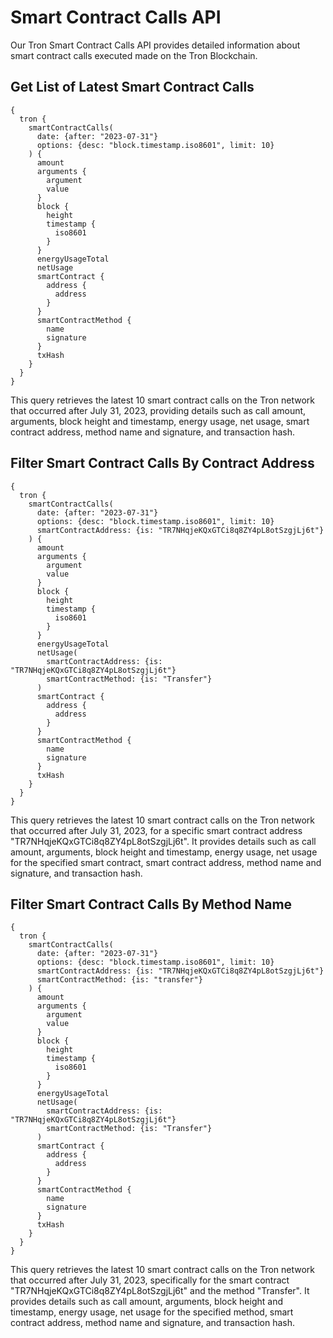 # Smart Contract Calls API

Our Tron Smart Contract Calls API provides detailed information about smart contract calls executed made on the Tron Blockchain.

## Get List of Latest Smart Contract Calls

```
{
  tron {
    smartContractCalls(
      date: {after: "2023-07-31"}
      options: {desc: "block.timestamp.iso8601", limit: 10}
    ) {
      amount
      arguments {
        argument
        value
      }
      block {
        height
        timestamp {
          iso8601
        }
      }
      energyUsageTotal
      netUsage
      smartContract {
        address {
          address
        }
      }
      smartContractMethod {
        name
        signature
      }
      txHash
    }
  }
}
```

This query retrieves the latest 10 smart contract calls on the Tron network that occurred after July 31, 2023, providing details such as call amount, arguments, block height and timestamp, energy usage, net usage, smart contract address, method name and signature, and transaction hash.

## Filter Smart Contract Calls By Contract Address

```
{
  tron {
    smartContractCalls(
      date: {after: "2023-07-31"}
      options: {desc: "block.timestamp.iso8601", limit: 10}
      smartContractAddress: {is: "TR7NHqjeKQxGTCi8q8ZY4pL8otSzgjLj6t"}
    ) {
      amount
      arguments {
        argument
        value
      }
      block {
        height
        timestamp {
          iso8601
        }
      }
      energyUsageTotal
      netUsage(
        smartContractAddress: {is: "TR7NHqjeKQxGTCi8q8ZY4pL8otSzgjLj6t"}
        smartContractMethod: {is: "Transfer"}
      )
      smartContract {
        address {
          address
        }
      }
      smartContractMethod {
        name
        signature
      }
      txHash
    }
  }
}
```

This query retrieves the latest 10 smart contract calls on the Tron network that occurred after July 31, 2023, for a specific smart contract address "TR7NHqjeKQxGTCi8q8ZY4pL8otSzgjLj6t". It provides details such as call amount, arguments, block height and timestamp, energy usage, net usage for the specified smart contract, smart contract address, method name and signature, and transaction hash.

## Filter Smart Contract Calls By Method Name

```
{
  tron {
    smartContractCalls(
      date: {after: "2023-07-31"}
      options: {desc: "block.timestamp.iso8601", limit: 10}
      smartContractAddress: {is: "TR7NHqjeKQxGTCi8q8ZY4pL8otSzgjLj6t"}
      smartContractMethod: {is: "transfer"}
    ) {
      amount
      arguments {
        argument
        value
      }
      block {
        height
        timestamp {
          iso8601
        }
      }
      energyUsageTotal
      netUsage(
        smartContractAddress: {is: "TR7NHqjeKQxGTCi8q8ZY4pL8otSzgjLj6t"}
        smartContractMethod: {is: "Transfer"}
      )
      smartContract {
        address {
          address
        }
      }
      smartContractMethod {
        name
        signature
      }
      txHash
    }
  }
}
```

This query retrieves the latest 10 smart contract calls on the Tron network that occurred after July 31, 2023, specifically for the smart contract "TR7NHqjeKQxGTCi8q8ZY4pL8otSzgjLj6t" and the method "Transfer". It provides details such as call amount, arguments, block height and timestamp, energy usage, net usage for the specified method, smart contract address, method name and signature, and transaction hash.
